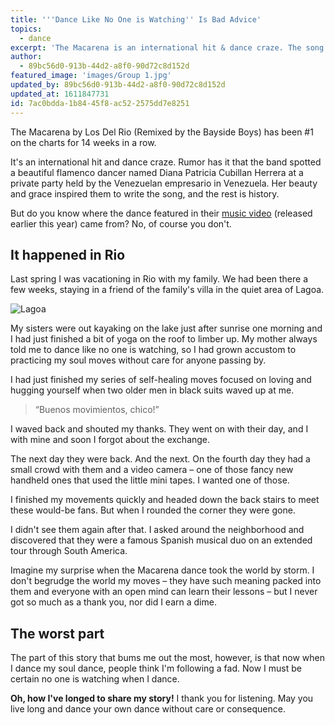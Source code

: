 ```yaml
---
title: '''Dance Like No One is Watching'' Is Bad Advice'
topics:
  - dance
excerpt: 'The Macarena is an international hit & dance craze. The song is inspired by flamenco dancer Diana Herrera''s beauty, but do you know where the dance came from?'
author:
  - 89bc56d0-913b-44d2-a8f0-90d72c8d152d
featured_image: 'images/Group 1.jpg'
updated_by: 89bc56d0-913b-44d2-a8f0-90d72c8d152d
updated_at: 1611847731
id: 7ac0bdda-1b84-45f8-ac52-2575dd7e8251
---
```

The Macarena by Los Del Rio (Remixed by the Bayside Boys) has been #1 on the charts for 14 weeks in a row.

It's an international hit and dance craze. Rumor has it that the band spotted a beautiful flamenco dancer named Diana Patricia Cubillan Herrera at a private party held by the Venezuelan empresario in Venezuela. Her beauty and grace inspired them to write the song, and the rest is history.

But do you know where the dance featured in their [music video](https://www.youtube.com/watch?v=MXVx6yJQbn8) (released earlier this year) came from? No, of course you don't.

## It happened in Rio

Last spring I was vacationing in Rio with my family. We had been there a few weeks, staying in a friend of the family's villa in the quiet area of Lagoa.

![Lagoa](/assets/content/lagoa.jpg)

My sisters were out kayaking on the lake just after sunrise one morning and I had just finished a bit of yoga on the roof to limber up. My mother always told me to dance like no one is watching, so I had grown accustom to practicing my soul moves without care for anyone passing by.

I had just finished my series of self-healing moves focused on loving and hugging yourself when two older men in black suits waved up at me.

> &ldquo;Buenos movimientos, chico!&rdquo;

I waved back and shouted my thanks. They went on with their day, and I with mine and soon I forgot about the exchange.

The next day they were back. And the next. On the fourth day they had a small crowd with them and a video camera – one of those fancy new handheld ones that used the little mini tapes. I wanted one of those.

I finished my movements quickly and headed down the back stairs to meet these would-be fans. But when I rounded the corner they were gone.

I didn't see them again after that. I asked around the neighborhood and discovered that they were a famous Spanish musical duo on an extended tour through South America.

Imagine my surprise when the Macarena dance took the world by storm. I don't begrudge the world my moves – they have such meaning packed into them and everyone with an open mind can learn their lessons – but I never got so much as a thank you, nor did I earn a dime.

## The worst part

The part of this story that bums me out the most, however, is that now when I dance my soul dance, people think I'm following a fad. Now I must be certain no one is watching when I dance.

**Oh, how I've longed to share my story!** I thank you for listening. May you live long and dance your own dance without care or consequence.